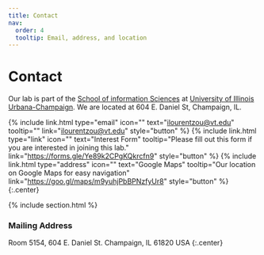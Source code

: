 ```yaml
---
title: Contact
nav:
  order: 4
  tooltip: Email, address, and location
---
```


# <i class="fas fa-envelope"></i>Contact

Our lab is part of the [School of information Sciences](https://ischool.illinois.edu/) at [University of Illinois Urbana-Champaign](https://illinois.edu/). We are located at 604 E. Daniel St, Champaign, IL.

{%
  include link.html
  type="email"
  icon=""
  text="ilourentzou@vt.edu"
  tooltip=""
  link="ilourentzou@vt.edu"
  style="button"
%}
{%
  include link.html
  type="link"
  icon=""
  text="Interest Form"
  tooltip="Please fill out this form if you are interested in joining this lab."
  link="https://forms.gle/Ye89k2CPgKQkrcfn9"
  style="button"
%}
{%
  include link.html
  type="address"
  icon=""
  text="Google Maps"
  tooltip="Our location on Google Maps for easy navigation"
  link="https://goo.gl/maps/m9yuhjPbBPNzfyUr8"
  style="button"
%}
{:.center}

{% include section.html %}

### <i class="fas fa-mail-bulk"></i>Mailing Address

Room 5154, 604 E. Daniel St.
Champaign, IL 61820
USA
{:.center}


